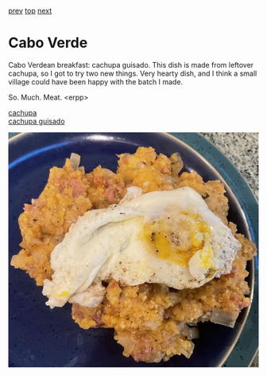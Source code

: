 [prev](../b/burundi.md)
[top](../index.md)
[next](cambodia.md)
# Cabo Verde

Cabo Verdean breakfast: cachupa guisado. This dish is made from leftover cachupa, so I got to try two new things. Very hearty dish, and I think a small village could have been happy with the batch I made.

So. Much. Meat. &lt;erpp&gt;


[cachupa](https://www.food.com/recipe/cachupa-rica-344046)<br>
[cachupa guisado](https://www.crumbsnatched.com/cachupa-guisado-refogado-cape-verde/)

![Cachupa guisado](images/cabo_verde.jpeg)
